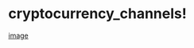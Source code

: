 # cryptocurrency_channels!
[image](https://user-images.githubusercontent.com/34452584/201154629-eab59aea-8c4b-46f5-9540-5e1579a3854d.png)
